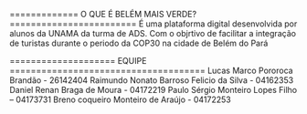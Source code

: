============= O QUE É BELÉM MAIS VERDE? ========================
É uma plataforma digital desenvolvida por 
alunos da UNAMA da turma de ADS. Com o 
objrtivo de facilitar a integração de 
turistas durante o periodo da COP30 
na cidade de Belém do Pará

==================== EQUIPE =====================================
Lucas Marco Pororoca Brandão - 26142404
Raimundo Nonato Barroso Felicio da Silva - 04162353
Daniel Renan Braga de Moura - 04172219
Paulo Sérgio Monteiro Lopes Filho – 04173731
Breno coqueiro Monteiro de Araújo - 04172253
